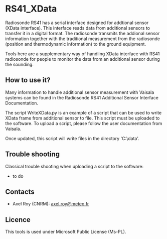 RS41_XData
===========================================================

Radiosonde RS41 has a serial interface designed for addtional sensor (XData interface). This interface reads data from additional sensors to transfer it in a digital format. The radiosonde transmits the addional sensor information together with the traditional measurement from the radiosonde (position and thermodynamic information) to the ground equipment. 

Tools here are a supplementary way of handling XData interface with RS41 radiosonde for people to monitor the data from an additional sensor during the sounding. 

How to use it?
---------------

Many information to handle additional sensor measurement with Vaisala systems can be found in the Radiosonde RS41 Additional Sensor Interface Documentation. 

The script WriteXData.py is an example of a script that can be used to write XData frame from additional sensor to file. This script must be uploaded to the software. To upload a script, please follow the user documentation from Vaisala. 

Once updated, this script will write files in the directory 'C:\data\'. 


Trouble shooting
---------
Classical trouble shooting when uploading a script to the software:
- to do

Contacts
---------
  * Axel Roy (CNRM): axel.roy@meteo.fr

Licence
--------
This tools is used under Microsoft Public License (Ms-PL).
